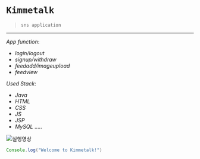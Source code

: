 
<!-- heading -->
# `Kimmetalk`
> `sns application`

<!--line-->
---
<!--bullet list-->

*App function*:
- *login/logout*
- *signup/withdraw*
- *feedadd/imageupload*
- *feedview*

*Used Stack*:
- *Java*
- *HTML*
- *CSS*
- *JS*
- *JSP*
- *MySQL*
.....

<!--image-->
![실행영상](https://user-images.githubusercontent.com/80742971/122689221-035a3600-d25c-11eb-9425-1692b9f20c6f.gif)

```java
Console.log("Welcome to Kimmetalk!")
```

